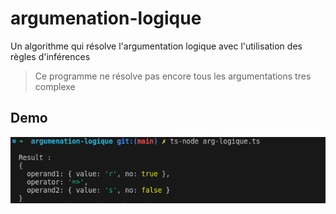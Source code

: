 # argumenation-logique
Un algorithme qui résolve l'argumentation logique avec l'utilisation des règles d'inférences

> Ce programme ne résolve pas encore tous les argumentations tres complexe

## Demo 

![demo](./demo.png)
